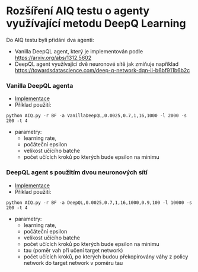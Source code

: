 # Rozšíření AIQ testu o agenty využívající metodu DeepQ Learning
Do AIQ testu byli přidáni dva agenti:
- Vanilla DeepQL agent, který je implementován podle https://arxiv.org/abs/1312.5602
- DeepQL agent využívající dvě neuronové sítě jak zmiňuje například https://towardsdatascience.com/deep-q-network-dqn-ii-b6bf911b6b2c
### Vanilla DeepQL agenta
- [Implementace](agents/VanillaDeepQL.py)
- Příklad použití:
```
python AIQ.py -r BF -a VanillaDeepQL,0.0025,0.7,1,16,1000 -l 2000 -s 200 -t 4
```
- parametry:
  - learning rate,
  - počáteční epsilon
  - velikost učícího batche
  - počet učících kroků po kterých bude epsilon na minimu

### DeepQL agent s použitím dvou neuronových sítí
- [Implementace](agents/DeepQL.py)
- Příklad použití:
```
python AIQ.py -r BF -a DeepQL,0.0025,0.7,1,16,1000,0.9,100 -l 10000 -s 200 -t 4
```
- parametry:
  - learning rate,
  - počáteční epsilon
  - velikost učícího batche
  - počet učících kroků po kterých bude epsilon na minimu
  - tau (poměr vah při učení target network)
  - počet učících kroků, po kterých budou překopírovány váhy z policy network do target network v poměru tau